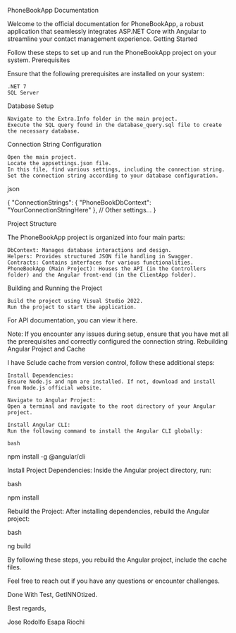 PhoneBookApp Documentation

Welcome to the official documentation for PhoneBookApp, a robust application that seamlessly integrates ASP.NET Core with Angular to streamline your contact management experience.
Getting Started

Follow these steps to set up and run the PhoneBookApp project on your system.
Prerequisites

Ensure that the following prerequisites are installed on your system:

    .NET 7
    SQL Server

Database Setup

    Navigate to the Extra.Info folder in the main project.
    Execute the SQL query found in the database_query.sql file to create the necessary database.

Connection String Configuration

    Open the main project.
    Locate the appsettings.json file.
    In this file, find various settings, including the connection string.
    Set the connection string according to your database configuration.

json

{
  "ConnectionStrings": {
    "PhoneBookDbContext": "YourConnectionStringHere"
  },
  // Other settings...
}

Project Structure

The PhoneBookApp project is organized into four main parts:

    DbContext: Manages database interactions and design.
    Helpers: Provides structured JSON file handling in Swagger.
    Contracts: Contains interfaces for various functionalities.
    PhoneBookApp (Main Project): Houses the API (in the Controllers folder) and the Angular front-end (in the ClientApp folder).

Building and Running the Project

    Build the project using Visual Studio 2022.
    Run the project to start the application.

For API documentation, you can view it here.

Note: If you encounter any issues during setup, ensure that you have met all the prerequisites and correctly configured the connection string.
Rebuilding Angular Project and Cache

I have Sclude cache from version control, follow these additional steps:

    Install Dependencies:
    Ensure Node.js and npm are installed. If not, download and install from Node.js official website.

    Navigate to Angular Project:
    Open a terminal and navigate to the root directory of your Angular project.

    Install Angular CLI:
    Run the following command to install the Angular CLI globally:

    bash

npm install -g @angular/cli

Install Project Dependencies:
Inside the Angular project directory, run:

bash

npm install

Rebuild the Project:
After installing dependencies, rebuild the Angular project:

bash

ng build


By following these steps, you rebuild the Angular project, include the cache files.

Feel free to reach out if you have any questions or encounter challenges.

Done With Test, GetINNOtized.

Best regards,

Jose Rodolfo Esapa Riochi
